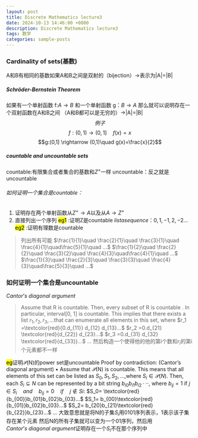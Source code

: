 ```yaml
---
layout: post
title: Discrete Mathematics lecture3
date: 2024-10-13 14:46:00 +0800
description: Discrete Mathematics lecture3
tags: 数学
categories: sample-posts
---
```


### Cardinality of sets(基数)

A和B有相同的基数如果A和B之间是双射的（bijection）->表示为|A|=|B|
##### Schröder-Bernstein Theorem
如果有一个单射函数 f:$A \rightarrow B$ 和一个单射函数 g：$B \rightarrow A$
那么就可以说明存在一个双射函数在A和B之间 （A和B都可以是无穷的）->|A|=|B|
$$
例子 
$$
$$f: (0,1) \rightarrow (0,1]\quad f(x)=x$$
$$g:(0,1] \rightarrow (0,1)\quad g(x)=\frac{x}{2}$$

##### countable and uncountable sets

countable:有限集合或者集合的基数和$Z^+$一样
uncountable：反之就是uncountable

###### 如何证明一个集合是countable：
1. 证明存在两个单射函数从$Z^+ \rightarrow A$以及从$A \rightarrow Z^+$
2. 直接列出一个序列
   <mark>eg1</mark> :证明Z是countable
   $list a sequence：0,1,-1,2,-2...$
   <mark>eg2</mark> :证明有理数是countable
>   列出所有可能
    $\frac{1}{1}\quad \frac{2}{1}\quad \frac{3}{1}\quad \frac{4}{1}\quad\frac{5}{1}\quad ...$
	$\frac{1}{2}\quad \frac{2}{2}\quad \frac{3}{2}\quad \frac{4}{3}\quad\frac{4}{1}\quad ...$
    $\frac{1}{3}\quad \frac{2}{3}\quad \frac{3}{3}\quad \frac{4}{3}\quad\frac{5}{3}\quad ...$

### 如何证明一个集合是uncountable
$Cantor’s\: diagonal\: argument$

>Assume that R is countable.
 Then, every subset of R is countable . In particular, interval[0, 1] is countable. This implies that there exists a list $r_1, r_2, r_3, …$that can enumerate all elements in this set, where 
 $r_1 =\textcolor{red}{0.d_{11}} d_{12} d_{13}...$
 $r_2 =0.d_{21} \textcolor{red}{d_{22}} d_{23}...$
 $r_3 =0.d_{31} d_{32} \textcolor{red}{d_{33}}...$
$...$
>然后构造一个使得他的他的第i个数和$r_i$的第i个元素都不一样

<mark>eg</mark>证明𝒫(N)的power set是uncountable
Proof by contradiction: (Cantor’s diagonal argument)
• Assume that 𝒫(N) is countable.
This means that all elements of this set can be listed as $S_0, S_1, S_2, …$,where $S_i∈ \mathcal{P}(N)$. Then, each $S_i⊆ N$ can be represented by a bit string $b_{i0}b_{i1}b_{i2}···$, 
where $b_{ij}= 1$  if  $j ∈ S_i \quad and\quad b_{ij}=0 \quad if \quad j ∉ Si:$
$S_0= \textcolor{red} {b_{00}}b_{01}b_{02}b_{03}...$
$S_1=  b_{00}\textcolor{red}{b_{01}}b_{02}b_{03}...$
$S_2=  b_{20}b_{21}\textcolor{red}{b_{22}}b_{23}...$
$...$
大致意思就是将N的子集$S_i$用0101序列表示，1表示该子集存在某个元素
然后N的所有子集就可以变为一个01序列，然后用$Cantor’s\: diagonal\: argument$证明存在一个$S_i$不在那个序列中